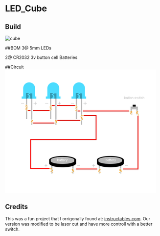# LED_Cube

## Build
![cube](http://www.meetup.com/Make-on-the-Lake/photos/26037569/436126490/)


##BOM
3@ 5mm LEDs

2@ CR2032 3v button cell Batteries



##Circuit
![circuit](https://github.com/make-on-the-lake/LED_Cube/blob/master/circuit.gif?raw=true)


## Credits

This was a fun project that I orrigonally found at: [instructables.com](http://www.instructables.com/id/LED-Cube-Night-Light/). Our version was modified to be lasor cut and have more controll with a better switch.
